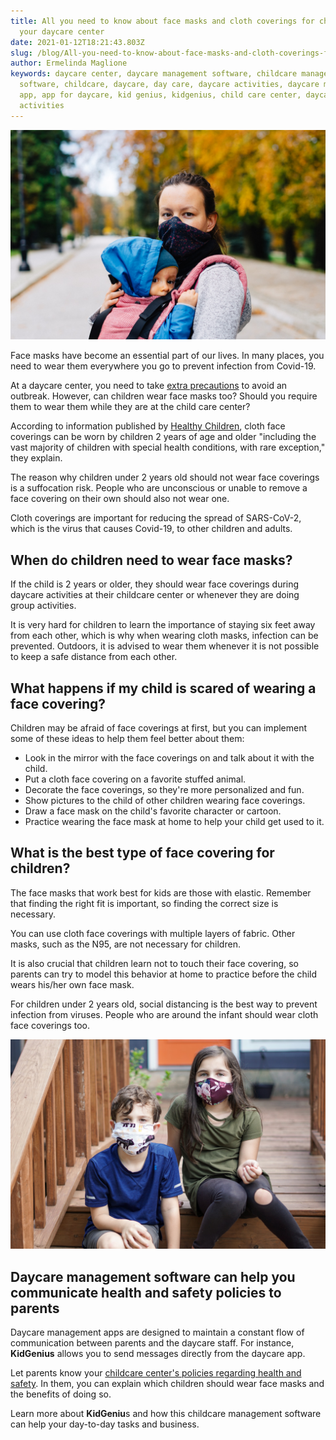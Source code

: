 ```yaml
---
title: All you need to know about face masks and cloth coverings for children in
  your daycare center
date: 2021-01-12T18:21:43.803Z
slug: /blog/All-you-need-to-know-about-face-masks-and-cloth-coverings-for-children-in-your-daycare-center
author: Ermelinda Maglione
keywords: daycare center, daycare management software, childcare management
  software, childcare, daycare, day care, daycare activities, daycare management
  app, app for daycare, kid genius, kidgenius, child care center, daycare
  activities
---
```

![daycare center](daycare-center.jpg "daycare center")

Face masks have become an essential part of our lives. In many places, you need to wear them everywhere you go to prevent infection from Covid-19.

At a daycare center, you need to take [extra precautions](https://trykidgenius.com/blog/guide-for-reopening-your-child-care-center-during-Covid-19-Safety-measures-to-take) to avoid an outbreak. However, can children wear face masks too? Should you require them to wear them while they are at the child care center?

According to information published by [Healthy Children](https://www.healthychildren.org/English/health-issues/conditions/COVID-19/Pages/Cloth-Face-Coverings-for-Children-During-COVID-19.aspx), cloth face coverings can be worn by children 2 years of age and older "including the vast majority of children with special health conditions, with rare exception," they explain.

The reason why children under 2 years old should not wear face coverings is a suffocation risk. People who are unconscious or unable to remove a face covering on their own should also not wear one.

Cloth coverings are important for reducing the spread of SARS-CoV-2, which is the virus that causes Covid-19, to other children and adults.

## When do children need to wear face masks?

If the child is 2 years or older, they should wear face coverings during daycare activities at their childcare center or whenever they are doing group activities.

It is very hard for children to learn the importance of staying six feet away from each other, which is why when wearing cloth masks, infection can be prevented. Outdoors, it is advised to wear them whenever it is not possible to keep a safe distance from each other.

## What happens if my child is scared of wearing a face covering?

Children may be afraid of face coverings at first, but you can implement some of these ideas to help them feel better about them:

* Look in the mirror with the face coverings on and talk about it with the child.
* Put a cloth face covering on a favorite stuffed animal.
* Decorate the face coverings, so they're more personalized and fun.
* Show pictures to the child of other children wearing face coverings.
* Draw a face mask on the child's favorite character or cartoon.
* Practice wearing the face mask at home to help your child get used to it.

## What is the best type of face covering for children?

The face masks that work best for kids are those with elastic. Remember that finding the right fit is important, so finding the correct size is necessary.

You can use cloth face coverings with multiple layers of fabric. Other masks, such as the N95, are not necessary for children.

It is also crucial that children learn not to touch their face covering, so parents can try to model this behavior at home to practice before the child wears his/her own face mask.

For children under 2 years old, social distancing is the best way to prevent infection from viruses. People who are around the infant should wear cloth face coverings too.

![daycare management software](daycare-management-software.jpg "daycare management software")

## Daycare management software can help you communicate health and safety policies to parents

Daycare management apps are designed to maintain a constant flow of communication between parents and the daycare staff. For instance, **KidGenius** allows you to send messages directly from the daycare app.

Let parents know your [childcare center's policies regarding health and safety](https://trykidgenius.com/blog/Daycare-management-tips-how-to-keep-the-parents-updated-on-the-health-and-safety-policies-of-your-daycare-center). In them, you can explain which children should wear face masks and the benefits of doing so.

Learn more about **KidGeniu**s and how this childcare management software can help your day-to-day tasks and business.
